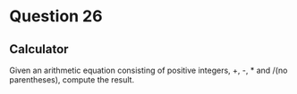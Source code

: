 # Question 26
## Calculator 
Given an arithmetic equation consisting of positive integers, +, -, * and /(no parentheses), compute the result.
